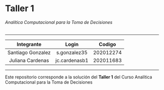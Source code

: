 # Taller 1

###### Analítica Computacional para la Toma de Decisiones

---

|    Integrante     |     Login     |  Codigo   |
| :---------------: | :-----------: | :-------: |
| Santiago Gonzalez | s.gonzalez35  | 202012274 |
| Juliana Cardenas  | jc.cardenasb1 | 202011683 |

---

Este repositorio corresponde a la solución del **Taller 1** del Curso Analítica Computacional para la Toma de Decisiones

